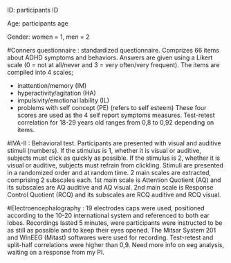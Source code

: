 ID: participants ID

Age: participants age

Gender: women = 1, men = 2

#Conners questionnaire : 
standardized questionnaire. Comprizes 66 items about ADHD symptoms and behaviors.
Answers are given using a Likert scale (0 = not at all/never and 3 = very often/very frequent). The items
are compiled into 4 scales; 
- inattention/memory (IM)
- hyperactivity/agitation (HA)
- impulsivity/emotional lability (IL)
- problems with self concept (PE) (refers to self esteem)
These four scores are used as the 4 self report symptoms measures. Test-retest correlation for 18-29 
years old ranges from 0,8 to 0,92 depending on items.

#IVA-II : 
Behavioral test. Participants are presented with visual and auditive stimuli (numbers). If the 
stimulus is 1, whether it is visual or auditive, subjects must click as quickly as possible. If the stimulus
is 2, whether it is visual or auditive, subjects must refrain from clickling. Stimuli are presented
in a randomized order and at random time. 2 main scales are extracted, comprising 2 subscales each. 1st 
main scale is Attention Quotient (AQ) and its subscales are AQ auditive and AQ visual. 2nd main scale is
Response Control Quotient (RCQ) and its subscales are RCQ auditive and RCQ visual. 

#Electroencephalography : 
19 electrodes caps were used, positioned according to the 10-20 international 
system and referenced to both ear lobes. Recordings lasted 5 minutes, were participants were instructed
to be as still as possible and to keep their eyes opened. The Mitsar System 201 and WinEEG (Mitast) softwares
were used for recording. Test-retest and split-half correlations were higher than 0,9. 
Need more info on eeg analysis, waiting on a response from my PI. 